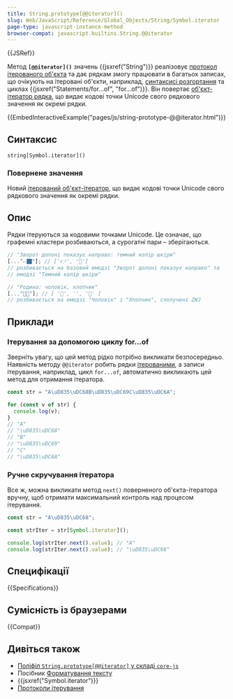 ```yaml
---
title: String.prototype[@@iterator]()
slug: Web/JavaScript/Reference/Global_Objects/String/Symbol.iterator
page-type: javascript-instance-method
browser-compat: javascript.builtins.String.@@iterator
---
```


{{JSRef}}

Метод **`[@@iterator]()`** значень {{jsxref("String")}} реалізовує [протокол ітерованого об'єкта](/uk/docs/Web/JavaScript/Reference/Iteration_protocols) та дає рядкам змогу працювати в багатьох записах, що очікують на ітеровані об'єкти, наприклад, [синтаксисі розгортання](/uk/docs/Web/JavaScript/Reference/Operators/Spread_syntax) та циклах {{jsxref("Statements/for...of", "for...of")}}. Він повертає [об'єкт-ітератор рядка](/uk/docs/Web/JavaScript/Reference/Global_Objects/Iterator), що видає кодові точки Unicode свого рядкового значення як окремі рядки.

{{EmbedInteractiveExample("pages/js/string-prototype-@@iterator.html")}}

## Синтаксис

```js-nolint
string[Symbol.iterator]()
```

### Повернене значення

Новий [ітерований об'єкт-ітератор](/uk/docs/Web/JavaScript/Reference/Global_Objects/Iterator), що видає кодові точки Unicode свого рядкового значення як окремі рядки.

## Опис

Рядки ітеруються за кодовими точками Unicode. Це означає, що графемні кластери розбиваються, а сурогатні пари – зберігаються.

```js
// "Зворот долоні показує направо: темний колір шкіри"
[..."👉🏿"]; // ['👉', '🏿']
// розбивається на базовий емодзі "Зворот долоні показує направо" та
// емодзі "Темний колір шкіри"

// "Родина: чоловік, хлопчик"
[..."👨‍👦"]; // [ '👨', '‍', '👦' ]
// розбивається на емодзі "Чоловік" і "Хлопчик", сполучені ZWJ
```

## Приклади

### Ітерування за допомогою циклу for...of

Зверніть увагу, що цей метод рідко потрібно викликати безпосередньо. Наявність методу `@@iterator` робить рядки [ітерованими](/uk/docs/Web/JavaScript/Reference/Iteration_protocols#protokol-iterovanoho-obiekta), а записи ітерування, наприклад, цикл `for...of`, автоматично викликають цей метод для отримання ітератора.

```js
const str = "A\uD835\uDC68B\uD835\uDC69C\uD835\uDC6A";

for (const v of str) {
  console.log(v);
}
// "A"
// "\uD835\uDC68"
// "B"
// "\uD835\uDC69"
// "C"
// "\uD835\uDC6A"
```

### Ручне скручування ітератора

Все ж, можна викликати метод `next()` поверненого об'єкта-ітератора вручну, щоб отримати максимальний контроль над процесом ітерування.

```js
const str = "A\uD835\uDC68";

const strIter = str[Symbol.iterator]();

console.log(strIter.next().value); // "A"
console.log(strIter.next().value); // "\uD835\uDC68"
```

## Специфікації

{{Specifications}}

## Сумісність із браузерами

{{Compat}}

## Дивіться також

- [Поліфіл `String.prototype[@@iterator]` у складі `core-js`](https://github.com/zloirock/core-js#ecmascript-string-and-regexp)
- Посібник [Форматування тексту](/uk/docs/Web/JavaScript/Guide/Text_formatting)
- {{jsxref("Symbol.iterator")}}
- [Протоколи ітерування](/uk/docs/Web/JavaScript/Reference/Iteration_protocols)
